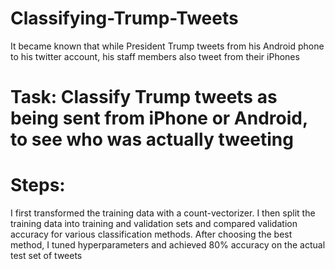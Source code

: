 # Classifying-Trump-Tweets
It became known that while President Trump tweets from his Android phone to his twitter account, his staff members also tweet from their iPhones
# Task: Classify Trump tweets as being sent from iPhone or Android, to see who was actually tweeting

# Steps: 
I first transformed the training data with a count-vectorizer. I then split the training data into training and validation sets and compared validation accuracy for various classification methods. After choosing the best method, I tuned hyperparameters and achieved 80% accuracy on the actual test set of tweets
